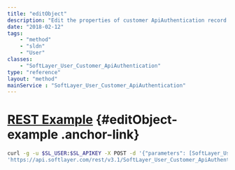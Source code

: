 ```yaml
---
title: "editObject"
description: "Edit the properties of customer ApiAuthentication record by passing in a modified instance of a SoftLayer_User_Customer_ApiAuthentication object. Only the ipAddressRestriction property can be modified. "
date: "2018-02-12"
tags:
    - "method"
    - "sldn"
    - "User"
classes:
    - "SoftLayer_User_Customer_ApiAuthentication"
type: "reference"
layout: "method"
mainService : "SoftLayer_User_Customer_ApiAuthentication"
---
```


# [REST Example](#editObject-example) <a href="/article/rest/"><i class="fas fa-question"></i></a> {#editObject-example .anchor-link} 
```bash
curl -g -u $SL_USER:$SL_APIKEY -X POST -d '{"parameters": [SoftLayer_User_Customer_ApiAuthentication]}' \
'https://api.softlayer.com/rest/v3.1/SoftLayer_User_Customer_ApiAuthentication/{SoftLayer_User_Customer_ApiAuthenticationID}/editObject'
```
